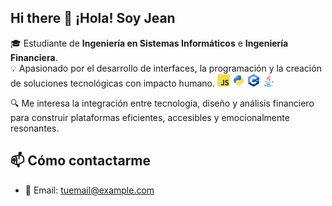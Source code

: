 ## Hi there 👋 ¡Hola! Soy Jean

🎓 Estudiante de **Ingeniería en Sistemas Informáticos** e **Ingeniería Financiera**.  
💡 Apasionado por el desarrollo de interfaces, la programación y la creación de soluciones tecnológicas con impacto humano. 
<img src="https://raw.githubusercontent.com/devicons/devicon/master/icons/javascript/javascript-original.svg" width="20"/>   <img src="https://raw.githubusercontent.com/devicons/devicon/master/icons/python/python-original.svg" width="20"/>  <img src="https://raw.githubusercontent.com/devicons/devicon/master/icons/cplusplus/cplusplus-original.svg" width="20"/>  <img src="https://raw.githubusercontent.com/devicons/devicon/master/icons/java/java-original.svg" width="20"/> 

🔍 Me interesa la integración entre tecnología, diseño y análisis financiero para construir plataformas eficientes, accesibles y emocionalmente resonantes.

## 📫 Cómo contactarme

- 💌 Email: [tuemail@example.com](mailto:tuemail@example.com)  
